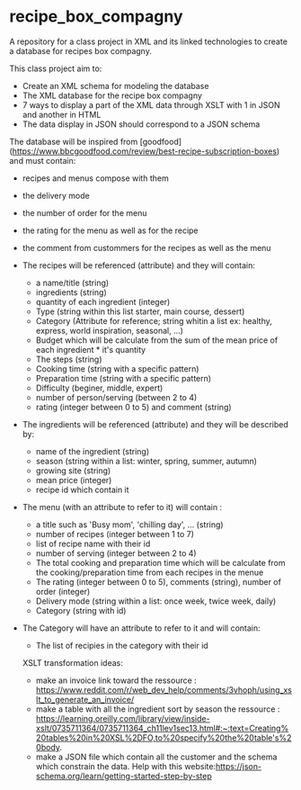 # recipe_box_compagny
A repository for a class project in XML and its linked technologies to create a database for recipes box compagny. 

This class project aim to:
- Create an XML schema for modeling the database
- The XML database for the recipe box compagny
- 7 ways to display a part of the XML data through XSLT with 1 in JSON and another in HTML
- The data display in JSON should correspond to a JSON schema

The database will be inspired from [goodfood] (https://www.bbcgoodfood.com/review/best-recipe-subscription-boxes) and must contain:
- recipes and menus compose with them
- the delivery mode
- the number of order for the menu
- the rating for the menu as well as for the recipe
- the comment from custommers for the recipes as well as the menu

- The recipes will be referenced (attribute) and they will contain:
  - a name/title (string)
  - ingredients (string)
  - quantity of each ingredient (integer)
  - Type (string within this list starter, main course, dessert)
  - Category (Attribute for reference; string whitin a list ex: healthy, express, world inspiration, seasonal, ...)
  - Budget which will be calculate from the sum of the mean price of each ingredient * it's quantity
  - The steps (string)
  - Cooking time (string with a specific pattern)
  - Preparation time (string with a specific pattern)
  - Difficulty (beginer, middle, expert)
  - number of person/serving (between 2 to 4)
  - rating (integer between 0 to 5) and comment (string)

- The ingredients will be referenced (attribute) and they will be described by:
  - name of the ingredient (string)
  - season (string within a list: winter, spring, summer, autumn)
  - growing site (string)
  - mean price (integer)
  - recipe id which contain it

- The menu (with an attribute to refer to it) will contain :
  - a title such as 'Busy mom', 'chilling day', ... (string)
  - number of recipes (integer between 1 to 7)
  - list of recipe name with their id
  - number of serving (integer between 2 to 4)
  - The total cooking and preparation time which will be calculate from the cooking/preparation time from each recipes in the menue
  - The rating (integer between 0 to 5), comments (string), number of order (integer)
  - Delivery mode (string within a list: once week, twice week, daily)
  - Category (string with id)

- The Category will have an attribute to refer to it and will contain:
  - The list of recipies in the category with their id 

  XSLT transformation ideas:
  - make an invoice link toward the ressource : https://www.reddit.com/r/web_dev_help/comments/3vhoph/using_xslt_to_generate_an_invoice/
  - make a table with all the ingredient sort by season the ressource : https://learning.oreilly.com/library/view/inside-xslt/0735711364/0735711364_ch11lev1sec13.html#:~:text=Creating%20tables%20in%20XSL%2DFO,to%20specify%20the%20table's%20body.
  - make a JSON file which contain all the customer and the schema which constrain the data. Help with this website:https://json-schema.org/learn/getting-started-step-by-step